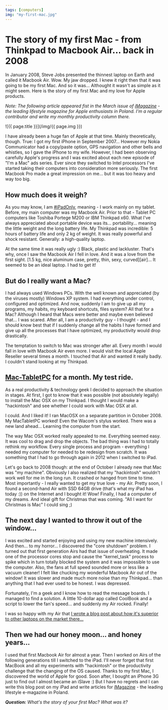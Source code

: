 ```yaml
---
tags: [computers]
img: "my-first-mac.jpg"
---
```


# The story of my first Mac - from Thinkpad to Macbook Air... back in 2008

In January 2008, Steve Jobs presented the thinnest laptop on Earth and called it Macbook Air. Wow. My jaw dropped. I knew it right then that it was going to be my first Mac. And so it was... Althought it wasn't as simple as it might seem. Here is the story of my first Mac and my love for Apple products.

*Note: The following article appeared fist in the March issue of [iMagazine][] - the leading lifestyle magazine for Apple enthusiasts in Poland. I'm a regular contributor and write my monthly productivity column there.*

<!--More-->

![{{ page.title }}](/img/{{ page.img }})

I have already been a huge fan of Apple at that time. Mainly theoretically, though. True: I got my first iPhone in September 2007... However my Nokia Communicator had a copy/paste option, GPS navigation and other bells and whistles, so I gave the iPhone to my wife. However, I had been observing carefully Apple's progress and I was excited about each new episode of "I'm a Mac" ads series. Ever since they switched to Intel processors I've started taking their computers into consideration more seriously. The first Macbook Pro made a great impression on me... but it was too heavy and way too big.



## How much does it weigh?

As you may know, I am [#iPadOnly][], meaning - I work mainly on my tablet. Before, my main computer was my Macbook Air. Prior to that - Tablet PC computers like Toshiba Portege M200 or IBM Thinkpad x60. What I've always appreciated about portable device was its... portability... meaning the little weight and the long battery life. My Thinkpad was incredible: 5 hours of battery life and only 2 kg of weight. It was really powerful and shock resistant. Generally: a high-quality laptop.

At the same time it was really ugly :) Black, plastic and lackluster. That's why, once I saw the Macbook Air I fell in love. And it was a love from the first sight. [1.5 kg, nice aluminum case, pretty, thin, sexy, curved][air]... It seemed to be an ideal laptop. I had to get it!

## But do I really want a Mac?

I had always used Windows PCs. With the well known and appreciated (by the viruses mostly) Windows XP system. I had everything under control, configured and optimized. And now, suddenly I am to give up all my programs, my habits, my keyboard shortcuts, files system? All that for a Mac? Although I heard that Macs were better and maybe even believed that... I was scared. After all, I am a productivity guy - I thought - and I should know best that if I suddenly change all the habits I have formed and give up all the processes that I have optimized, my productivity would drop drastically.

The temptation to switch to Mac was stronger after all. Every month I would fall in love with Macbook Air even more. I would visit the local Apple Reseller several times a month. I touched that Air and wanted it really badly. I couldn't stand looking at my Thinkpad.

## [Mac-TabletPC][] for a month. My test ride.

As a real productivity & technology geek I decided to approach the situation in stages. At first, I got to know that it was possible (not absolutely legally) to install the Mac OSX on my Thinkpad. I thought I would make a "hackintosh" and see whether I could work with Mac OSX at all.

I could. And I liked it! I ran MacOSX on a separate partition in October 2008. My MacTabletPC worked! Even the Wacom's stylus worked. There was a new land ahead... Learning the computer from the start.

The way Mac OSX worked really appealed to me. Everything seemed easy. It was cool to drag and drop the objects. The bad thing was I had to totally rethink my workflow. Every single process and program - everything I needed my computer for needed to be redesign from scratch. It was something that I had to go through again in 2012 when I switched to iPad.

Let's go back to 2008 though: at the end of October I already new that Mac was "my machine". Obviously I also realized that my "hackintosh" wouldn't work well for me in the long run. It crashed or hanged from time to time. Most importantly - I really wanted to get my true love - my Air. Pretty soon, I found a second-hand Air with SSD 64GB drive (that's what my iPad has today :)) on the Internet and I bought it! Wow! Finally, I had a computer of my dreams. And ideal gift for Christmas that was coming. "All I want for Christmas is Mac" I could sing ;)

## The next day I wanted to throw it out of the window... 

I was excited and started enjoying and using my new machine intensively. And then... to my horror... I discovered the "core shutdown" problem. I turned out that first generation Airs had that issue of overheating. It made one of the processor cores stop and cause the "kernel_task" process to spike which in turn totally blocked the system and it was impossible to use the computer. Also, the fans at full speed sounded more or less like a vacuum cleaner! I felt like chucking my wonderful Macbook Air out of the window! It was slower and made much more noise than my Thinkpad... than anything that I had ever used to be honest. I was depressed.

Fortunately, I'm a geek and I know how to read the message boards. I managed to find a solution. A little 10-dollar app called CoolBook and a script to lower the fan's speed... and suddenly my Air rocked. Finally!

I was so happy with my Air that [I wrote a blog post about how it's superior to other laptops on the market there...](https://sliwinski.com/macbook-air-rocks-5-things-pc-notebook-manufa)

## Then we had our honey moon... and honey years...

I used that first Macbook Air for almost a year. Then I worked on Airs of the following generations till I switched to the iPad. I'll never forget that first MacBook and all my experiments with "hackintosh" or the productivity challenge that the changing of the OS caused. Thanks to my first Mac, I discovered the world of Apple for good. Soon after, I bought an iPhone 3G just to find out I almost became an iSlave :) But I have no regrets and I can write this blog post on my iPad and write articles for [iMagazine][] - the leading lifestyle e-magazine in Poland.

***Question:*** *What's the story of your first Mac? What was it?*

[Mac-TabletPC]: http://mactabletpc.blogspot.com
[iMagazine]: http://iMagazine.pl
[Dropbox]: http://db.tt/kD7Liux
[Evernote]: /how-i-use-evernote
[It's all about Passion!]: /passion
[Nozbe]: http://nozbe.com/
[s]: http://nozbe.com/signup
[#iPadOnly]: /ipadonly/
[Productive! Magazine]: http://productivemag.com/
[Productive! Show]: /show
[Twitter]: http://twitter.com/MSliwinski



[n]: https://michael.gratis/nozbe